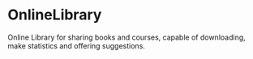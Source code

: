 # OnlineLibrary
Online Library for sharing books and courses, capable of downloading, make statistics and offering suggestions.
